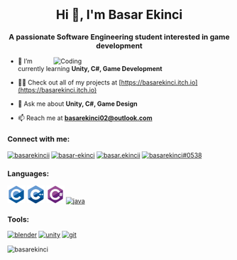<p align="center">
  <img src="https://images-wixmp-ed30a86b8c4ca887773594c2.wixmp.com/f/c83c004e-1370-4756-88e5-4071de797088/dgdq8br-09cc7ad6-a021-47a5-b0e0-917b12b0f7a7.gif?token=eyJ0eXAiOiJKV1QiLCJhbGciOiJIUzI1NiJ9.eyJzdWIiOiJ1cm46YXBwOjdlMGQxODg5ODIyNjQzNzNhNWYwZDQxNWVhMGQyNmUwIiwiaXNzIjoidXJuOmFwcDo3ZTBkMTg4OTgyMjY0MzczYTVmMGQ0MTVlYTBkMjZlMCIsIm9iaiI6W1t7InBhdGgiOiJcL2ZcL2M4M2MwMDRlLTEzNzAtNDc1Ni04OGU1LTQwNzFkZTc5NzA4OFwvZGdkcThici0wOWNjN2FkNi1hMDIxLTQ3YTUtYjBlMC05MTdiMTJiMGY3YTcuZ2lmIn1dXSwiYXVkIjpbInVybjpzZXJ2aWNlOmZpbGUuZG93bmxvYWQiXX0.tqRMtE-b2QiI2nnefNxSDMJvZCcYqFmq2ccg_Xfzqb8" alt=""/>
</p>

<h1 align="center">Hi 👋, I'm Basar Ekinci</h1>
<h3 align="center">A passionate Software Engineering student interested in game development</h3>
<img align="right" alt="Coding" width="400" src="https://camo.githubusercontent.com/2366b34bb903c09617990fb5fff4622f3e941349e846ddb7e73df872a9d21233/68747470733a2f2f63646e2e6472696262626c652e636f6d2f75736572732f3733303730332f73637265656e73686f74732f363538313234332f6176656e746f2e676966">

- 🌱 I’m currently learning **Unity, C#, Game Development**

- 👨‍💻 Check out all of my projects at [https://basarekinci.itch.io](https://basarekinci.itch.io)

- 💬 Ask me about **Unity, C#, Game Design**

- 📫 Reach me at **basarekinci02@outlook.com**
  
<h3 align="left">Connect with me:</h3>
<p align="left">
<a href="https://twitter.com/basarekincii" target="blank"><img align="center" src="https://cdn-icons-png.freepik.com/256/14417/14417709.png?semt=ais_hybrid" alt="basarekincii" height="40" width="40" /></a>
<a href="https://linkedin.com/in/basar-ekinci" target="blank"><img align="center" src="https://cdn-icons-png.freepik.com/256/3992/3992606.png?semt=ais_hybrid" alt="basar-ekinci" height="40" width="40" /></a>
<a href="https://instagram.com/basar.ekincii" target="blank"><img align="center" src="https://cdn-icons-png.freepik.com/256/2111/2111463.png?semt=ais_hybrid" alt="basar.ekincii" height="40" width="40" /></a>
<a href="https://discord.gg/basarekinci#0538" target="blank"><img align="center" src="https://cdn-icons-png.freepik.com/256/5968/5968756.png?semt=ais_hybrid" alt="basarekinci#0538" height="40" width="40" /></a>
</p>

<h3 align="left">Languages:</h3>
<p align="left"> 
<a href="https://www.cprogramming.com/" target="_blank" rel="noreferrer"> <img src="https://raw.githubusercontent.com/devicons/devicon/master/icons/c/c-original.svg" alt="c" width="40" height="40"/></a> 
<a href="https://www.w3schools.com/cpp/" target="_blank" rel="noreferrer"> <img src="https://raw.githubusercontent.com/devicons/devicon/master/icons/cplusplus/cplusplus-original.svg" alt="cplusplus" width="40" height="40"/></a> 
<a href="https://www.w3schools.com/cs/" target="_blank" rel="noreferrer"> <img src="https://raw.githubusercontent.com/devicons/devicon/master/icons/csharp/csharp-original.svg" alt="csharp" width="40" height="40"/></a> 
<a href="https://www.java.com" target="_blank" rel="noreferrer"> <img src="https://cdn-icons-png.freepik.com/256/3291/3291669.png?semt=ais_hybrid" alt="java" width="40" height="40"/></a> 
</p>

<h3 align="left">Tools:</h3>
<p align="left">
<a href="https://www.blender.org/" target="_blank" rel="noreferrer"> <img src="https://upload.wikimedia.org/wikipedia/commons/thumb/0/0c/Blender_logo_no_text.svg/2503px-Blender_logo_no_text.svg.png" alt="blender" width="45" height="40"/></a>  
<a href="https://unity.com/" target="_blank" rel="noreferrer"> <img src="https://cdn-icons-png.flaticon.com/128/5969/5969346.png" alt="unity" width="40" height="40"/></a>
<a href="https://git-scm.com/" target="_blank" rel="noreferrer"> <img src="https://www.vectorlogo.zone/logos/git-scm/git-scm-icon.svg" alt="git" width="40" height="40"/></a> 
</p>

<p><img align="center" src="https://github-readme-stats.vercel.app/api/top-langs?username=basarekinci&show_icons=true&locale=en&layout=compact&theme=dark" alt="basarekinci" /></p>

